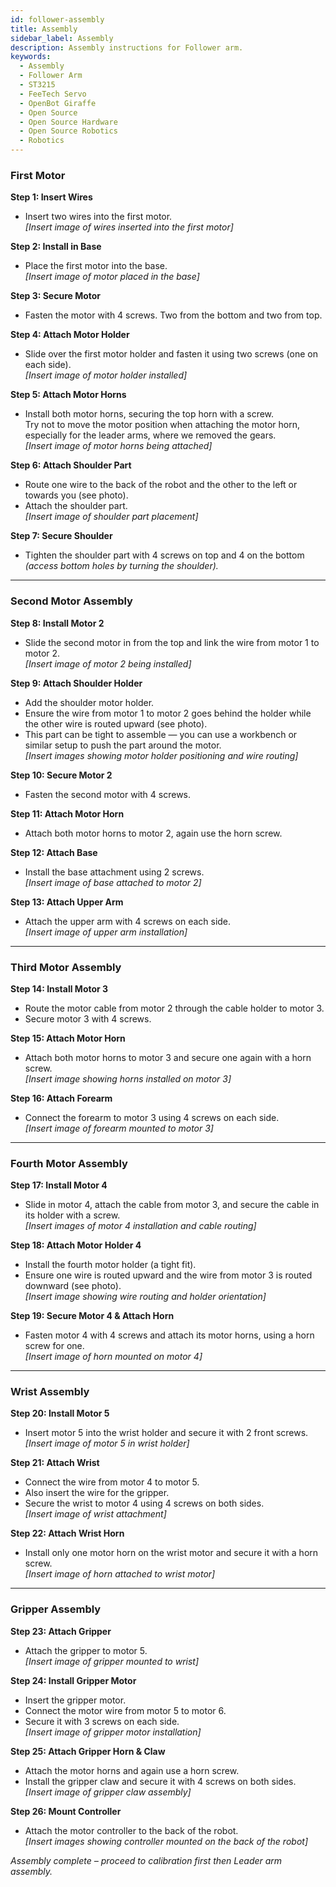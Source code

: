 ```yaml
---
id: follower-assembly
title: Assembly
sidebar_label: Assembly
description: Assembly instructions for Follower arm.
keywords:
  - Assembly
  - Follower Arm
  - ST3215
  - FeeTech Servo
  - OpenBot Giraffe
  - Open Source
  - Open Source Hardware
  - Open Source Robotics
  - Robotics
---
```


<!-- @format -->

### First Motor

**Step 1: Insert Wires**

- Insert two wires into the first motor.  
  _[Insert image of wires inserted into the first motor]_

**Step 2: Install in Base**

- Place the first motor into the base.  
  _[Insert image of motor placed in the base]_

**Step 3: Secure Motor**

- Fasten the motor with 4 screws. Two from the bottom and two from top.

**Step 4: Attach Motor Holder**

- Slide over the first motor holder and fasten it using two screws (one on each side).  
  _[Insert image of motor holder installed]_

**Step 5: Attach Motor Horns**

- Install both motor horns, securing the top horn with a screw.  
   Try not to move the motor position when attaching the motor horn, especially for the leader arms, where we removed the gears.  
  _[Insert image of motor horns being attached]_

**Step 6: Attach Shoulder Part**

- Route one wire to the back of the robot and the other to the left or towards you (see photo).
- Attach the shoulder part.  
  _[Insert image of shoulder part placement]_

**Step 7: Secure Shoulder**

- Tighten the shoulder part with 4 screws on top and 4 on the bottom  
  _(access bottom holes by turning the shoulder)._

---

### Second Motor Assembly

**Step 8: Install Motor 2**

- Slide the second motor in from the top and link the wire from motor 1 to motor 2.  
  _[Insert image of motor 2 being installed]_

**Step 9: Attach Shoulder Holder**

- Add the shoulder motor holder.
- Ensure the wire from motor 1 to motor 2 goes behind the holder while the other wire is routed upward (see photo).
- This part can be tight to assemble — you can use a workbench or similar setup to push the part around the motor.  
  _[Insert images showing motor holder positioning and wire routing]_

**Step 10: Secure Motor 2**

- Fasten the second motor with 4 screws.

**Step 11: Attach Motor Horn**

- Attach both motor horns to motor 2, again use the horn screw.

**Step 12: Attach Base**

- Install the base attachment using 2 screws.  
  _[Insert image of base attached to motor 2]_

**Step 13: Attach Upper Arm**

- Attach the upper arm with 4 screws on each side.  
  _[Insert image of upper arm installation]_

---

### Third Motor Assembly

**Step 14: Install Motor 3**

- Route the motor cable from motor 2 through the cable holder to motor 3.
- Secure motor 3 with 4 screws.

**Step 15: Attach Motor Horn**

- Attach both motor horns to motor 3 and secure one again with a horn screw.  
  _[Insert image showing horns installed on motor 3]_

**Step 16: Attach Forearm**

- Connect the forearm to motor 3 using 4 screws on each side.  
  _[Insert image of forearm mounted to motor 3]_

---

### Fourth Motor Assembly

**Step 17: Install Motor 4**

- Slide in motor 4, attach the cable from motor 3, and secure the cable in its holder with a screw.  
  _[Insert images of motor 4 installation and cable routing]_

**Step 18: Attach Motor Holder 4**

- Install the fourth motor holder (a tight fit).
- Ensure one wire is routed upward and the wire from motor 3 is routed downward (see photo).  
  _[Insert image showing wire routing and holder orientation]_

**Step 19: Secure Motor 4 & Attach Horn**

- Fasten motor 4 with 4 screws and attach its motor horns, using a horn screw for one.  
  _[Insert image of horn mounted on motor 4]_

---

### Wrist Assembly

**Step 20: Install Motor 5**

- Insert motor 5 into the wrist holder and secure it with 2 front screws.  
  _[Insert image of motor 5 in wrist holder]_

**Step 21: Attach Wrist**

- Connect the wire from motor 4 to motor 5.
- Also insert the wire for the gripper.
- Secure the wrist to motor 4 using 4 screws on both sides.  
  _[Insert image of wrist attachment]_

**Step 22: Attach Wrist Horn**

- Install only one motor horn on the wrist motor and secure it with a horn screw.  
  _[Insert image of horn attached to wrist motor]_

---

### Gripper Assembly

**Step 23: Attach Gripper**

- Attach the gripper to motor 5.  
  _[Insert image of gripper mounted to wrist]_

**Step 24: Install Gripper Motor**

- Insert the gripper motor.
- Connect the motor wire from motor 5 to motor 6.
- Secure it with 3 screws on each side.  
  _[Insert image of gripper motor installation]_

**Step 25: Attach Gripper Horn & Claw**

- Attach the motor horns and again use a horn screw.
- Install the gripper claw and secure it with 4 screws on both sides.  
  _[Insert image of gripper claw assembly]_

**Step 26: Mount Controller**

- Attach the motor controller to the back of the robot.  
  _[Insert images showing controller mounted on the back of the robot]_

_Assembly complete – proceed to calibration first then Leader arm assembly._
